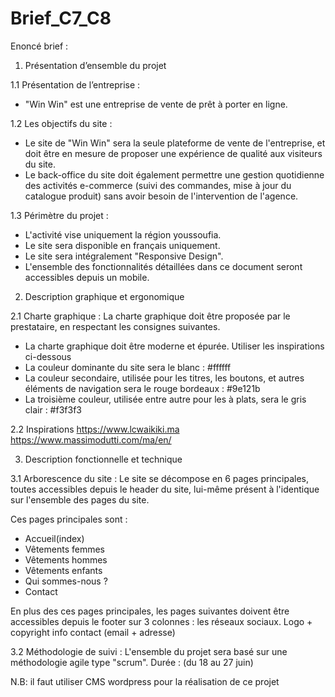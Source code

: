 # Brief_C7_C8

Enoncé brief : 
1. Présentation d’ensemble du projet 

1.1 Présentation de l’entreprise : 
- "Win Win" est une entreprise de vente de prêt à porter en ligne.

1.2 Les objectifs du site : 
- Le site de "Win Win" sera la seule plateforme de vente de l'entreprise, et doit être en mesure de proposer une expérience de qualité aux visiteurs du site. 
- Le back-office du site doit également permettre une gestion quotidienne des activités e-commerce (suivi des commandes, mise à jour du catalogue produit) sans avoir besoin de l'intervention de l'agence. 

1.3 Périmètre du projet : 
- L'activité vise uniquement la région youssoufia. 
- Le site sera disponible en français uniquement. 
- Le site sera intégralement "Responsive Design". 
- L'ensemble des fonctionnalités détaillées dans ce document seront accessibles depuis un mobile.

2. Description graphique et ergonomique

2.1 Charte graphique : 
La charte graphique doit être proposée par le prestataire, en respectant les consignes suivantes.
- La charte graphique doit être moderne et épurée. Utiliser les inspirations ci-dessous 
- La couleur dominante du site sera le blanc : #ffffff 
- La couleur secondaire, utilisée pour les titres, les boutons, et autres éléments de navigation sera le rouge bordeaux : #9e121b 
- La troisième couleur, utilisée entre autre pour les à plats, sera le gris clair : #f3f3f3

2.2 Inspirations 
https://www.lcwaikiki.ma
https://www.massimodutti.com/ma/en/

3. Description fonctionnelle et technique

 3.1 Arborescence du site :
 Le site se décompose en 6 pages principales, toutes accessibles depuis le header du site, lui-même présent à l'identique sur l'ensemble des pages du site. 

Ces pages principales sont : 
- Accueil(index)
- Vêtements femmes
-  Vêtements hommes
- Vêtements enfants
- Qui sommes-nous ? 
- Contact

En plus des ces pages principales, les pages suivantes doivent être accessibles depuis le footer sur 3 colonnes : 
les réseaux sociaux.
Logo + copyright
info contact (email + adresse)

3.2 Méthodologie de suivi : 
L'ensemble du projet sera basé sur une méthodologie agile type "scrum". 
Durée : (du 18 au 27 juin)

N.B: il faut utiliser CMS wordpress pour la réalisation de ce projet
